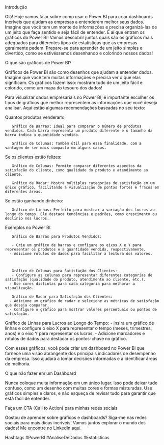 ﻿
Introdução

Olá! Hoje vamos falar sobre como usar o Power BI para criar dashboards incríveis que ajudam as empresas a entenderem melhor seus dados. Imagine que você tem um monte de informações e precisa organizá-las de um jeito que faça sentido e seja fácil de entender. É aí que entram os gráficos do Power BI! Vamos descobrir juntos quais são os gráficos mais adequados para diferentes tipos de estatísticas que as empresas geralmente pedem. Prepare-se para aprender de um jeito simples e divertido, como se estivéssemos desenhando e colorindo nossos dados!

O que são gráficos de Power BI?

Gráficos de Power BI são como desenhos que ajudam a entender dados. Imagine que você tem muitas informações e precisa ver o que elas significam. Os gráficos fazem isso: mostram tudo de um jeito fácil e colorido, como um mapa do tesouro dos dados!

Para visualizar dados empresariais no Power BI, é importante escolher os tipos de gráficos que melhor representem as informações que você deseja analisar. Aqui estão algumas recomendações baseadas no seu texto:

Quantos produtos venderam:

       Gráfico de Barras: Ideal para comparar o número de produtos vendidos. Cada barra representa um produto diferente e o tamanho da barra indica a quantidade vendida.

       Gráfico de Colunas: Também útil para essa finalidade, com a vantagem de ser mais compacto em alguns casos.

Se os clientes estão felizes:

       Gráfico de Colunas: Permite comparar diferentes aspectos da satisfação do cliente, como qualidade do produto e atendimento ao cliente.

       Gráfico de Radar: Mostra múltiplas categorias de satisfação em um único gráfico, facilitando a visualização de pontos fortes e fracos em diferentes áreas.

Se estão ganhando dinheiro:

       Gráfico de Linhas: Perfeito para mostrar a variação dos lucros ao longo do tempo. Ele destaca tendências e padrões, como crescimento ou declínio nos lucros.

Exemplos no Power BI:
       
       Gráfico de Barras para Produtos Vendidos:
       
       - Crie um gráfico de barras e configure os eixos X e Y para representar os produtos e a quantidade vendida, respectivamente.
      - Adicione rótulos de dados para facilitar a leitura dos valores.



       Gráfico de Colunas para Satisfação dos Clientes: 
       - Configure as colunas para representar diferentes categorias de satisfação (qualidade do produto, atendimento ao cliente, etc.).
      - Use cores distintas para cada categoria para melhorar a visualização.

       Gráfico de Radar para Satisfação dos Clientes: 
      - Adicione um gráfico de radar e selecione as métricas de satisfação que deseja comparar.
      - Configure o gráfico para mostrar valores percentuais ou pontos de satisfação.

Gráfico de Linhas para Lucros ao Longo do Tempo: 
      - Insira um gráfico de linhas e configure o eixo X para representar o tempo (meses, trimestres, anos) e o eixo Y para representar os lucros.
      - Adicione marcadores e rótulos de dados para destacar os pontos-chave no gráfico.

Com esses gráficos, você pode criar um dashboard no Power BI que fornece uma visão abrangente dos principais indicadores de desempenho da empresa. Isso ajudará a tomar decisões informadas e a identificar áreas de melhoria.

O que não fazer em um Dashboard

Nunca coloque muita informação em um único lugar. Isso pode deixar tudo confuso, como um desenho com muitas cores e formas misturadas. Use gráficos simples e claros, e não esqueça de revisar tudo para garantir que está fácil de entender.

Faça um CTA (Call to Action) para minhas redes sociais

Gostou de aprender sobre gráficos e dashboards? Siga-me nas redes sociais para mais dicas incríveis! Vamos juntos explorar o mundo dos dados! Me encontre no LinkedIn aqui.

Hashtags
#PowerBI #AnáliseDeDados #Estatísticas
